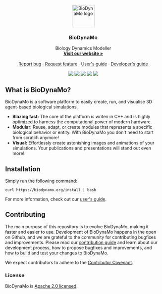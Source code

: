 <p align="center">
  <a href="http://biodynamo.org">
    <img src="https://biodynamo.org/images/bdm_logo_large.png" alt="BioDynaMo logo" width="72" height="72">
  </a>
</p>

<h3 align="center">BioDynaMo</h3>

<p align="center">
  Biology Dynamics Modeller
  <br>
  <a href="http://biodynamo.org/"><strong>Visit our website »</strong></a>
  <br>
  <br>
  <a href="https://github.com/BioDynaMo/biodynamo/issues/new">Report bug</a>
  ·
  <a href="https://github.com/BioDynaMo/biodynamo/issues/new">Request feature</a>
  ·
  <a href="https://biodynamo.org/docs/userguide/">User's guide</a>
  ·
  <a href="https://biodynamo.org/docs/devguide/">Developer's guide</a>
</p>

<p align="center">
  <a href="https://github.com/BioDynaMo/biodynamo/actions?query=workflow%3A%22Ubuntu+CI%22"><img src="https://github.com/BioDynaMo/biodynamo/workflows/Ubuntu%20CI/badge.svg?branch=github-actions"/></a>
  <a href="https://github.com/BioDynaMo/biodynamo/actions?query=workflow%3A%22CentOS+CI%22"><img src="https://github.com/BioDynaMo/biodynamo//workflows/CentOS%20CI/badge.svg?branch=github-actions"/></a>
  <a href="https://github.com/BioDynaMo/biodynamo/actions?query=workflow%3A%22macOS+CI%22"><img src="https://github.com/BioDynaMo/biodynamo//workflows/macOS%20CI/badge.svg?branch=github-actions"/></a>
  <a href="https://cernopenlab.slack.com/messages/biodynamo/"><img src="https://img.shields.io/badge/chat-on_slack-ff69b4.svg?style=flat"/></a>
  <a href="https://opensource.org/licenses/Apache-2.0"><img src="https://img.shields.io/badge/License-Apache%202.0-blue.svg"/></a>
</p>

## What is BioDynaMo?

BioDynaMo is a software platform to easily create, run, and visualise 3D agent-based biological simulations.
* **Blazing fast:** The core of the platform is writen in C++ and is highly optimized to harness the computational power of modern hardware.
* **Modular:** Reuse, adapt, or create modules that represents a specific biological behavior or entity. With BioDynaMo you don't need to start from scratch anymore!
* **Visual:** Effortlessly create astonishing images and animations of your simulations. Your publications and presentations will stand out even more!

## Installation

Simply run the following command:

```
curl https://biodynamo.org/install | bash
```

For more information, check out our [user's guide](https://biodynamo.org/docs/userguide/).

<!-- ## Examples
-- Show some nice visualizations here, with a one-liner explanation -->

## Contributing

The main purpose of this repository is to evolve BioDynaMo, making it faster and
easier to use. Development of BioDynaMo happens in the open on Github, and we are
grateful to the community for contributing bugfixes and improvements. Please read our [contribution guide](https://biodynamo.org/docs/devguide/contribute/) and learn about our development process, how to propose bugfixes and improvements, and how to build and test your changes to BioDynaMo.

We expect contributors to adhere to the [Contributor Covenant](https://www.contributor-covenant.org/version/2/0/code_of_conduct/).

### License

BioDynaMo is [Apache 2.0 licensed](./LICENSE).

